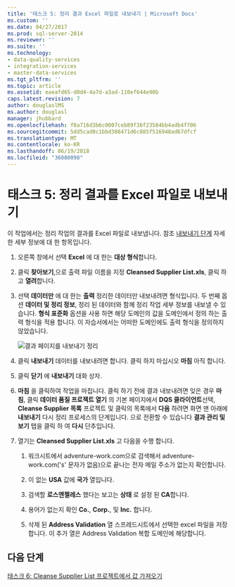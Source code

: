 ```yaml
---
title: '태스크 5: 정리 결과 Excel 파일로 내보내기 | Microsoft Docs'
ms.custom: ''
ms.date: 04/27/2017
ms.prod: sql-server-2014
ms.reviewer: ''
ms.suite: ''
ms.technology:
- data-quality-services
- integration-services
- master-data-services
ms.tgt_pltfrm: ''
ms.topic: article
ms.assetid: eaeafd65-d0d4-4a7d-a3ad-110ef644e90b
caps.latest.revision: 7
author: douglaslMS
ms.author: douglasl
manager: jhubbard
ms.openlocfilehash: f8a716d3b6c0007ceb89f36f23584bb4adb4f706
ms.sourcegitcommit: 5dd5cad0c1bbd308471d6c885f516948ad67dfcf
ms.translationtype: MT
ms.contentlocale: ko-KR
ms.lasthandoff: 06/19/2018
ms.locfileid: "36080098"
---
```

# <a name="task-5-exporting-cleansing-results-to-an-excel-file"></a>태스크 5: 정리 결과를 Excel 파일로 내보내기
  이 작업에서는 정리 작업의 결과를 Excel 파일로 내보냅니다. 참조 [내보내기 단계](http://msdn.microsoft.com/library/hh213061.aspx#Export) 자세한 세부 정보에 대 한 항목입니다.  
  
1.  오른쪽 창에서 선택 **Excel** 에 대 한는 **대상 형식**합니다.  
  
2.  클릭 **찾아보기**,으로 출력 파일 이름을 지정 **Cleansed Supplier List.xls**, 클릭 하 고 **열려**합니다.  
  
3.  선택 **데이터만** 에 대 한는 **출력** 정리한 데이터만 내보내려면 형식입니다. 두 번째 옵션 **데이터 및 정리 정보**, 정리 된 데이터와 함께 정리 작업 세부 정보를 내보낼 수 있습니다. **형식 표준화** 옵션을 사용 하면 해당 도메인의 값을 도메인에서 정의 하는 출력 형식을 적용 합니다. 이 자습서에서는 어떠한 도메인에도 출력 형식을 정의하지 않았습니다.  
  
     ![결과 페이지를 내보내기 정리](../../2014/tutorials/media/et-exportingcleansingresultstoanexcelfile.jpg "내보내기 정리 결과 페이지")  
  
4.  클릭 **내보내기** 데이터를 내보내려면 합니다. 클릭 하지 마십시오 **마침** 아직 합니다.  
  
5.  클릭 **닫기** 에 **내보내기** 대화 상자.  
  
6.  **마침** 을 클릭하여 작업을 마칩니다. 클릭 하기 전에 결과 내보내려면 잊은 경우 **마침**, 클릭 **데이터 품질 프로젝트 열기** 의 기본 페이지에서 **DQS 클라이언트**선택, **Cleanse Supplier 목록** 프로젝트 및 클릭의 목록에서 **다음** 하려면 화면 맨 아래에 **내보내기** 다시 정리 프로세스의 단계입니다. 으로 전환할 수 있습니다 **결과 관리 및 보기** 탭을 클릭 하 여 **다시** 단추입니다.  
  
7.  열기는 **Cleansed Supplier List.xls** 고 다음을 수행 합니다.  
  
    1.  워크시트에서 adventure-work.com으로 검색해서 adventure-work.com('s' 문자가 없음)으로 끝나는 전자 메일 주소가 없는지 확인합니다.  
  
    2.  이 없는 **USA** 값에 **국가** 열입니다.  
  
    3.  검색할 **로스앤젤레스** 했다는 보고는 **상태** 로 설정 된 **CA**합니다.  
  
    4.  용어가 없는지 확인 **Co.**, **Corp.**, 및 **Inc.** 합니다.  
  
    5.  삭제 된 **Address Validation** 열 스프레드시트에서 선택한 excel 파일을 저장 합니다. 이 추가 열은 Address Validation 복합 도메인에 해당합니다.  
  
## <a name="next-step"></a>다음 단계  
 [태스크 6: Cleanse Supplier List 프로젝트에서 값 가져오기](../../2014/tutorials/task-6-importing-values-from-the-cleanse-supplier-list-project.md)  
  
  